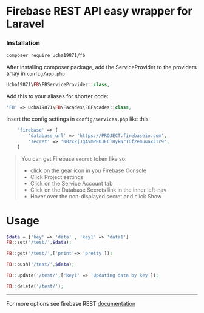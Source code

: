 # Firebase REST API easy wrapper for Laravel

### Installation

```bash
composer require ucha19871/fb
```
After installing composer package, add the ServiceProvider to the providers array in `config/app.php`

```php
Ucha19871\FB\FBServiceProvider::class,
```

Add this to your aliases for shorter code:

```php
'FB' => Ucha19871\FB\Facades\FBFacades::class,
```

Insert the config settings in `config/services.php` like this:

```php
    'firebase' => [
        'database_url' => 'https://PROJECT.firebaseio.com',
        'secret' => 'KB2xZjJgAvmPROJECT8ykNrT6f2emuuaxJTr9',
    ]
```

> You can get Firebase `secret` token like so:
> - click on the gear icon in you Firebase Console
> - Click Project settings
> - Click on the Service Account tab
> - Click on the Database Secrets link in the inner left-nav
> - Hover over the non-displayed secret and click Show

# Usage

```php
$data = ['key' => 'data' , 'key1' => 'data1']
FB::set('/test/',$data); 

FB::get('/test/',['print'=> 'pretty']);

FB::push('/test/',$data); 

FB::update('/test/',['key1' => 'Updating data by key']); 

FB::delete('/test/'); 
```

----
For more options see firebase REST [documentation](https://firebase.google.com/docs/database/rest/start) 






